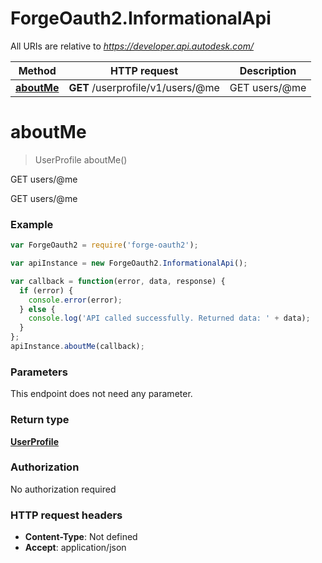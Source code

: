 # ForgeOauth2.InformationalApi

All URIs are relative to *https://developer.api.autodesk.com/*

Method | HTTP request | Description
------------- | ------------- | -------------
[**aboutMe**](InformationalApi.md#aboutMe) | **GET** /userprofile/v1/users/@me | GET users/@me


<a name="aboutMe"></a>
# **aboutMe**
> UserProfile aboutMe()

GET users/@me

GET users/@me

### Example
```javascript
var ForgeOauth2 = require('forge-oauth2');

var apiInstance = new ForgeOauth2.InformationalApi();

var callback = function(error, data, response) {
  if (error) {
    console.error(error);
  } else {
    console.log('API called successfully. Returned data: ' + data);
  }
};
apiInstance.aboutMe(callback);
```

### Parameters
This endpoint does not need any parameter.

### Return type

[**UserProfile**](UserProfile.md)

### Authorization

No authorization required

### HTTP request headers

 - **Content-Type**: Not defined
 - **Accept**: application/json

